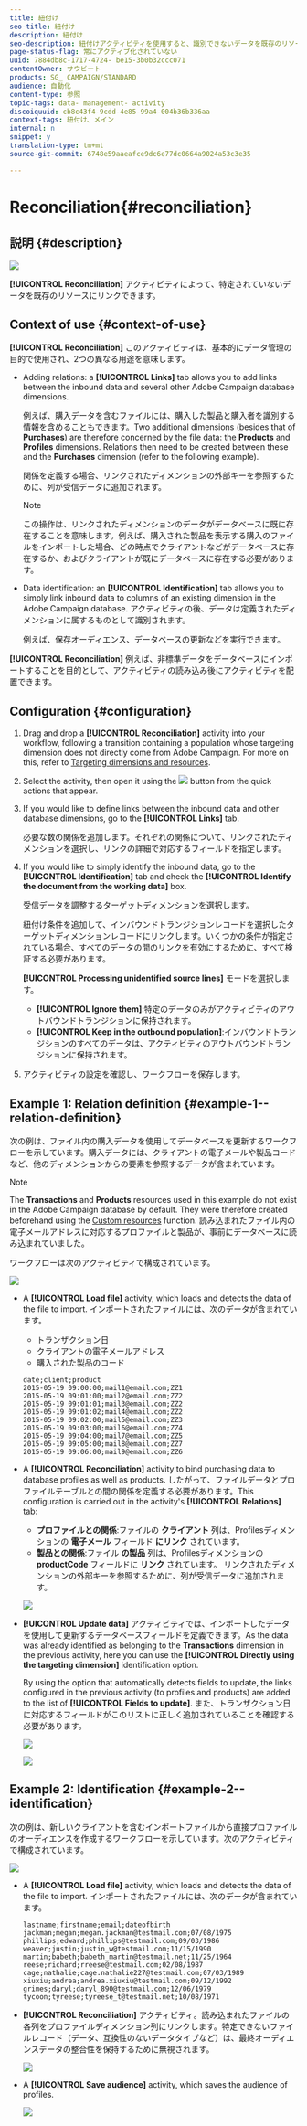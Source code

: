 ```yaml
---
title: 紐付け
seo-title: 紐付け
description: 紐付け
seo-description: 紐付けアクティビティを使用すると、識別できないデータを既存のリソースにリンクできます。
page-status-flag: 常にアクティブ化されていない
uuid: 7884db8c-1717-4724- be15-3b0b32ccc071
contentOwner: サウビート
products: SG_ CAMPAIGN/STANDARD
audience: 自動化
content-type: 参照
topic-tags: data- management- activity
discoiquuid: cb8c43f4-9cdd-4e85-99a4-004b36b336aa
context-tags: 紐付け、メイン
internal: n
snippet: y
translation-type: tm+mt
source-git-commit: 6748e59aaeafce9dc6e77dc0664a9024a53c3e35

---
```



# Reconciliation{#reconciliation}

## 説明 {#description}

![](assets/reconciliation.png)

**[!UICONTROL Reconciliation]** アクティビティによって、特定されていないデータを既存のリソースにリンクできます。

## Context of use {#context-of-use}

**[!UICONTROL Reconciliation]** このアクティビティは、基本的にデータ管理の目的で使用され、2つの異なる用途を意味します。

* Adding relations: a **[!UICONTROL Links]** tab allows you to add links between the inbound data and several other Adobe Campaign database dimensions.

   例えば、購入データを含むファイルには、購入した製品と購入者を識別する情報を含めることもできます。Two additional dimensions (besides that of **Purchases**) are therefore concerned by the file data: the **Products** and **Profiles** dimensions. Relations then need to be created between these and the **Purchases** dimension (refer to the following example).

   関係を定義する場合、リンクされたディメンションの外部キーを参照するために、列が受信データに追加されます。

   >[!NOTE]
   >
   >この操作は、リンクされたディメンションのデータがデータベースに既に存在することを意味します。例えば、購入された製品を表示する購入のファイルをインポートした場合、どの時点でクライアントなどがデータベースに存在するか、およびクライアントが既にデータベースに存在する必要があります。

* Data identification: an **[!UICONTROL Identification]** tab allows you to simply link inbound data to columns of an existing dimension in the Adobe Campaign database. アクティビティの後、データは定義されたディメンションに属するものとして識別されます。

   例えば、保存オーディエンス、データベースの更新などを実行できます。

**[!UICONTROL Reconciliation]** 例えば、非標準データをデータベースにインポートすることを目的として、アクティビティの読み込み後にアクティビティを配置できます。

## Configuration {#configuration}

1. Drag and drop a **[!UICONTROL Reconciliation]** activity into your workflow, following a transition containing a population whose targeting dimension does not directly come from Adobe Campaign. For more on this, refer to [Targeting dimensions and resources](../../automating/using/query.md#targeting-dimensions-and-resources).
1. Select the activity, then open it using the ![](assets/edit_darkgrey-24px.png) button from the quick actions that appear.
1. If you would like to define links between the inbound data and other database dimensions, go to the **[!UICONTROL Links]** tab.

   必要な数の関係を追加します。それぞれの関係について、リンクされたディメンションを選択し、リンクの詳細で対応するフィールドを指定します。

1. If you would like to simply identify the inbound data, go to the **[!UICONTROL Identification]** tab and check the **[!UICONTROL Identify the document from the working data]** box.

   受信データを調整するターゲットディメンションを選択します。

   紐付け条件を追加して、インバウンドトランジションレコードを選択したターゲットディメンションレコードにリンクします。いくつかの条件が指定されている場合、すべてのデータの間のリンクを有効にするために、すべて検証する必要があります。

   **[!UICONTROL Processing unidentified source lines]** モードを選択します。

   * **[!UICONTROL Ignore them]**:特定のデータのみがアクティビティのアウトバウンドトランジションに保持されます。
   * **[!UICONTROL Keep in the outbound population]**:インバウンドトランジションのすべてのデータは、アクティビティのアウトバウンドトランジションに保持されます。

1. アクティビティの設定を確認し、ワークフローを保存します。

## Example 1: Relation definition {#example-1--relation-definition}

次の例は、ファイル内の購入データを使用してデータベースを更新するワークフローを示しています。購入データには、クライアントの電子メールや製品コードなど、他のディメンションからの要素を参照するデータが含まれています。

>[!NOTE]
>
>The **Transactions** and **Products** resources used in this example do not exist in the Adobe Campaign database by default. They were therefore created beforehand using the [Custom resources](../../developing/using/data-model-concepts.md) function. 読み込まれたファイル内の電子メールアドレスに対応するプロファイルと製品が、事前にデータベースに読み込まれていました。

ワークフローは次のアクティビティで構成されています。

![](assets/reconciliation_example1.png)

* A **[!UICONTROL Load file]** activity, which loads and detects the data of the file to import. インポートされたファイルには、次のデータが含まれています。

   * トランザクション日
   * クライアントの電子メールアドレス
   * 購入された製品のコード
   ```
   date;client;product
   2015-05-19 09:00:00;mail1@email.com;ZZ1
   2015-05-19 09:01:00;mail2@email.com;ZZ2
   2015-05-19 09:01:01;mail3@email.com;ZZ2
   2015-05-19 09:01:02;mail4@email.com;ZZ2
   2015-05-19 09:02:00;mail5@email.com;ZZ3
   2015-05-19 09:03:00;mail6@email.com;ZZ4
   2015-05-19 09:04:00;mail7@email.com;ZZ5
   2015-05-19 09:05:00;mail8@email.com;ZZ7
   2015-05-19 09:06:00;mail9@email.com;ZZ6
   ```

* A **[!UICONTROL Reconciliation]** activity to bind purchasing data to database profiles as well as products. したがって、ファイルデータとプロファイルテーブルとの間の関係を定義する必要があります。This configuration is carried out in the activity's **[!UICONTROL Relations]** tab:

   * **プロファイルとの関係**:ファイルの **クライアント** 列は、Profilesディメンションの **電子メール** フィールド **にリンク** されています。
   * **製品との関係**:ファイル **の製品** 列は、Profilesディメンションの **productCode** フィールドに **リンク** されています。
   リンクされたディメンションの外部キーを参照するために、列が受信データに追加されます。

   ![](assets/reconciliation_example3.png)

* **[!UICONTROL Update data]** アクティビティでは、インポートしたデータを使用して更新するデータベースフィールドを定義できます。As the data was already identified as belonging to the **Transactions** dimension in the previous activity, here you can use the **[!UICONTROL Directly using the targeting dimension]** identification option.

   By using the option that automatically detects fields to update, the links configured in the previous activity (to profiles and products) are added to the list of **[!UICONTROL Fields to update]**. また、トランザクション日に対応するフィールドがこのリストに正しく追加されていることを確認する必要があります。

   ![](assets/reconciliation_example5.png)

   ![](assets/reconciliation_example4.png)

## Example 2: Identification {#example-2--identification}

次の例は、新しいクライアントを含むインポートファイルから直接プロファイルのオーディエンスを作成するワークフローを示しています。次のアクティビティで構成されています。

![](assets/identification_example2.png)

* A **[!UICONTROL Load file]** activity, which loads and detects the data of the file to import. インポートされたファイルには、次のデータが含まれています。

   ```
   lastname;firstname;email;dateofbirth
   jackman;megan;megan.jackman@testmail.com;07/08/1975
   phillips;edward;phillips@testmail.com;09/03/1986
   weaver;justin;justin_w@testmail.com;11/15/1990
   martin;babeth;babeth_martin@testmail.net;11/25/1964
   reese;richard;rreese@testmail.com;02/08/1987
   cage;nathalie;cage.nathalie227@testmail.com;07/03/1989
   xiuxiu;andrea;andrea.xiuxiu@testmail.com;09/12/1992
   grimes;daryl;daryl_890@testmail.com;12/06/1979
   tycoon;tyreese;tyreese_t@testmail.net;10/08/1971
   ```

* **[!UICONTROL Reconciliation]** アクティビティ。読み込まれたファイルの各列をプロファイルディメンション列にリンクします。特定できないファイルレコード（データ、互換性のないデータタイプなど）は、最終オーディエンスデータの整合性を保持するために無視されます。

   ![](assets/identification_example1.png)

* A **[!UICONTROL Save audience]** activity, which saves the audience of profiles.

   ![](assets/identification_example3.png)

